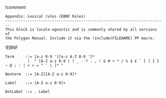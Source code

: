 
!comment
~~~~~~~~~~~~~~~~~~~~~~~~~~~~~~~~~~~~~~~~~~~~~~~~~~~~~~~~~~~~~~~~~~~~~~~~
Appendix: Lexical rules (EBNF Rules)
------------------------------------------------------------------------
This block is locale-agnostic and is commonly shared by all versions of
the Polygen Manual. Include it via the !include(FILENAME) PP macro.
~~~~~~~~~~~~~~~~~~~~~~~~~~~~~~~~~~~~~~~~~~~~~~~~~~~~~~~~~~~~~~~~~~~~~~~~

!EBNF
~~~~~~~~~~~~~~~~~~~~~~~~~~~~~~~~~~~~~~~~~~~~~~~~~~~~~~~~~~~~~~~~~~~~~~~~~~~~~~
Term     ::= [a-z 0-9 '][a-z A-Z 0-9 ']*
          |  " [A-Z a-z 0-9 ( ) _ - ? . , ! & # + * / % $ £ ` [ ] { } ~ @ ; : | < > = ^ ' \ ]* "

Nonterm  ::= [A-Z][A-Z a-z 0-9]*

Label    ::= [A-Z a-z 0-9]+

DotLabel ::= . Label
~~~~~~~~~~~~~~~~~~~~~~~~~~~~~~~~~~~~~~~~~~~~~~~~~~~~~~~~~~~~~~~~~~~~~~~~~~~~~~
